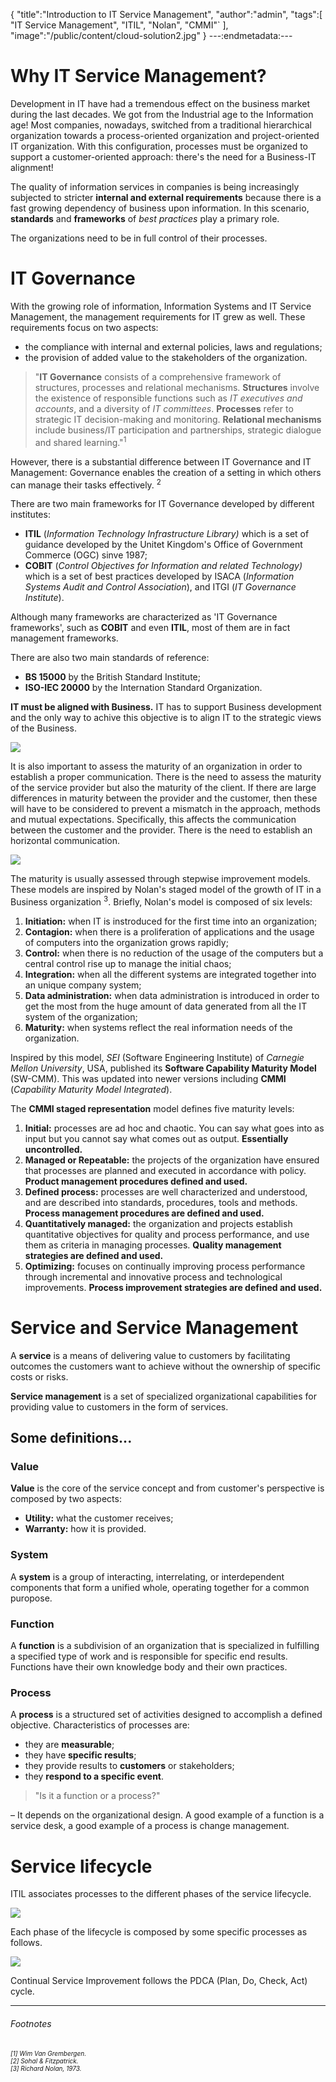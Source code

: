 {
  "title":"Introduction to IT Service Management",
  "author":"admin",
  "tags":[
    "IT Service Management",
    "ITIL",
    "Nolan",
    "CMMI"`
  ],
  "image":"/public/content/cloud-solution2.jpg"
}
---:endmetadata:---

# Why IT Service Management?

Development in IT have had a tremendous effect on the business market during the last decades. We got from the Industrial age to the Information age! Most companies, nowadays, switched from a traditional hierarchical organization towards a process-oriented organization and project-oriented IT organization. With this configuration, processes must be organized to support a customer-oriented approach: there's the need for a Business-IT alignment!

The quality of information services in companies is being increasingly subjected to stricter **internal and external requirements** because there is a fast growing dependency of business upon information. In this scenario, **standards** and **frameworks** of *best practices* play a primary role.

The organizations need to be in full control of their processes.

# IT Governance

With the growing role of information, Information Systems and IT Service Management, the management requirements for IT grew as well. These requirements focus on two aspects:

* the compliance with internal and external policies, laws and regulations;
* the provision of added value to the stakeholders of the organization.

> "**IT Governance** consists of a comprehensive framework of structures, processes and relational mechanisms. **Structures** involve the existence of responsible functions such as *IT executives and accounts*, and a diversity of *IT committees*. **Processes** refer to strategic IT decision-making and monitoring. **Relational mechanisms** include business/IT participation and partnerships, strategic dialogue and shared learning."<sup>1</sup>

However, there is a substantial difference between IT Governance and IT Management: Governance enables the creation of a setting in which others can manage their tasks effectively. <sup>2</sup>

There are two main frameworks for IT Governance developed by different institutes:

* **ITIL** (*Information Technology Infrastructure Library)* which is a set of guidance developed by the Unitet Kingdom's Office of Government Commerce (OGC) sinve 1987;
* **COBIT** (*Control Objectives for Information and related Technology)* which is a set of best practices developed by ISACA (*Information Systems Audit and Control Association*), and ITGI (*IT Governance Institute*).

Although many frameworks are characterized as 'IT Governance frameworks', such as **COBIT** and even **ITIL**, most of them are in fact management frameworks.

There are also two main standards of reference:

* **BS 15000** by the British Standard Institute;
* **ISO-IEC 20000** by the Internation Standard Organization.

**IT must be aligned with Business.** IT has to support Business development and the only way to achive this objective is to align IT to the strategic views of the Business.

![](/public/content/Screen-Shot-2015-01-30-at-12-52-52-PM.png)

It is also important to assess the maturity of an organization in order to establish a proper communication. There is the need to assess the maturity of the service provider but also the maturity of the client. If there are large differences in maturity between the provider and the customer, then these will have to be considered to prevent a mismatch in the approach, methods and mutual expectations. Specifically, this affects the communication between the customer and the provider. There is the need to establish an horizontal communication.

![](/public/content/Screen-Shot-2015-01-30-at-12-53-02-PM.png)

The maturity is usually assessed through stepwise improvement models. These models are inspired by Nolan's staged model of the growth of IT in a Business organization <sup>3</sup>.
Briefly, Nolan's model is composed of six levels:

1. **Initiation:** when IT is instroduced for the first time into an organization;
2. **Contagion:** when there is a proliferation of applications and the usage of computers into the organization grows rapidly;
3. **Control:** when there is no reduction of the usage of the computers but a central control rise up to manage the initial chaos;
4. **Integration:** when all the different systems are integrated together into an unique company system;
5. **Data administration:** when data administration is introduced in order to get the most from the huge amount of data generated from all the IT system of the organization;
6. **Maturity:** when systems reflect the real information needs of the organization.

Inspired by this model, *SEI* (Software Engineering Institute) of *Carnegie Mellon University*, USA, published its **Software Capability Maturity Model** (SW-CMM). This was updated into newer versions including **CMMI** (*Capability Maturity Model Integrated*).

The **CMMI staged representation** model defines five maturity levels:

1. **Initial:** processes are ad hoc and chaotic. You can say what goes into as input but you cannot say what comes out as output. **Essentially uncontrolled.**
2. **Managed or Repeatable:** the projects of the organization have ensured that processes are planned and executed in accordance with policy. **Product management procedures defined and used.**
3. **Defined process:** processes are well characterized and understood, and are described into standards, procedures, tools and methods. **Process management procedures are defined and used.**
4. **Quantitatively managed:** the organization and projects establish quantitative objectives for quality and process performance, and use them as criteria in managing processes. **Quality management strategies are defined and used.**
5. **Optimizing:** focuses on continually improving process performance through incremental and innovative process and technological improvements. **Process improvement strategies are defined and used.**


# Service and Service Management

A **service** is a means of delivering value to customers by facilitating outcomes the customers want to achieve without the ownership of specific costs or risks.

**Service management** is a set of specialized organizational capabilities for providing value to customers in the form of services.

## Some definitions...

### Value
**Value** is the core of the service concept and from customer's perspective is composed by two aspects:

- **Utility:** what the customer receives;
- **Warranty:** how it is provided.

### System

A **system** is a group of interacting, interrelating, or interdependent components that form a unified whole, operating together for a common puropose.

### Function
A **function** is a subdivision of an organization that is specialized in fulfilling a specified type of work and is responsible for specific end results. Functions have their own knowledge body and their own practices.
### Process
A **process** is a structured set of activities designed to accomplish a defined objective. Characteristics of processes are:

- they are **measurable**;
- they have **specific results**;
- they provide results to **customers** or stakeholders;
- they **respond to a specific event**.

> "Is it a function or a process?"

– It depends on the organizational design. A good example of a function is a service desk, a good example of a process is change management.

# Service lifecycle
ITIL associates processes to the different phases of the service lifecycle.

![](/public/content/Screen-Shot-2015-01-30-at-3-44-39-PM.png)

Each phase of the lifecycle is composed by some specific processes as follows.

![](/public/content/Service-Lifecycle.png)

Continual Service Improvement follows the PDCA (Plan, Do, Check, Act) cycle.


------------------------
###### Footnotes
<p style="font-style: italic; font-size: x-small;">
[1] Wim Van Grembergen.<br>
[2] Sohal & Fitzpatrick.<br>
[3] Richard Nolan, 1973.
</p>
